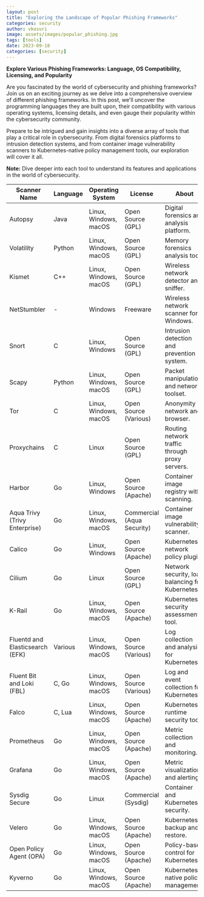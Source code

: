 ```yaml
---
layout: post
title: "Exploring the Landscape of Popular Phishing Frameworks"
categories: security
author: vkosuri
image: assets/images/popular_phishing.jpg
tags: [tools]
date: 2023-09-18
categories: [security]
---
```

**Explore Various Phishing Frameworks: Language, OS Compatibility, Licensing, and Popularity**

Are you fascinated by the world of cybersecurity and phishing frameworks? Join us on an exciting journey as we delve into a comprehensive overview of different phishing frameworks. In this post, we'll uncover the programming languages they are built upon, their compatibility with various operating systems, licensing details, and even gauge their popularity within the cybersecurity community.

Prepare to be intrigued and gain insights into a diverse array of tools that play a critical role in cybersecurity. From digital forensics platforms to intrusion detection systems, and from container image vulnerability scanners to Kubernetes-native policy management tools, our exploration will cover it all.

**Note:** Dive deeper into each tool to understand its features and applications in the world of cybersecurity.

| Scanner Name           | Language         | Operating System    | License           | About                                              | Popularity |
|------------------------|------------------|---------------------|-------------------|---------------------------------------------------|------------|
| Autopsy                | Java             | Linux, Windows, macOS | Open Source (GPL) | Digital forensics and analysis platform.       |      ***   |
| Volatility             | Python           | Linux, Windows, macOS | Open Source (GPL) | Memory forensics analysis tool.                |      ***   |
| Kismet                 | C++              | Linux, Windows, macOS | Open Source (GPL) | Wireless network detector and sniffer.         |      **    |
| NetStumbler            | -                | Windows             | Freeware          | Wireless network scanner for Windows.         |      *     |
| Snort                  | C                | Linux, Windows      | Open Source (GPL) | Intrusion detection and prevention system.     |      ***   |
| Scapy                  | Python           | Linux, Windows, macOS | Open Source (GPL) | Packet manipulation and network toolset.       |      ***   |
| Tor                    | C                | Linux, Windows, macOS | Open Source (Various) | Anonymity network and browser.               |      ***   |
| Proxychains            | C                | Linux               | Open Source (GPL) | Routing network traffic through proxy servers. |      ***   |
| Harbor                 | Go               | Linux, Windows      | Open Source (Apache) | Container image registry with scanning.       |      ***   |
| Aqua Trivy (Trivy Enterprise) | Go     | Linux, Windows, macOS | Commercial (Aqua Security) | Container image vulnerability scanner. |      ****  |
| Calico                 | Go               | Linux, Windows      | Open Source (Apache) | Kubernetes network policy plugin.             |      ***   |
| Cilium                 | Go               | Linux              | Open Source (GPL) | Network security, load balancing for Kubernetes. |      **    |
| K-Rail                 | Go               | Linux, Windows, macOS | Open Source (Apache) | Kubernetes security assessment tool.          |      **    |
| Fluentd and Elasticsearch (EFK) | Various | Linux, Windows, macOS | Open Source (Various) | Log collection and analysis for Kubernetes.  |      ***   |
| Fluent Bit and Loki (FBL) | C, Go       | Linux, Windows, macOS | Open Source (Various) | Log and event collection for Kubernetes.     |      ***   |
| Falco                  | C, Lua           | Linux, Windows, macOS | Open Source (Apache) | Kubernetes runtime security tool.            |      ***   |
| Prometheus             | Go               | Linux, Windows, macOS | Open Source (Apache) | Metric collection and monitoring.             |      ***   |
| Grafana                | Go               | Linux, Windows, macOS | Open Source (Apache) | Metric visualization and alerting.            |      ***   |
| Sysdig Secure          | Go               | Linux              | Commercial (Sysdig) | Container and Kubernetes security.           |      ***   |
| Velero                 | Go               | Linux, Windows, macOS | Open Source (Apache) | Kubernetes backup and restore.               |      ***   |
| Open Policy Agent (OPA) | Go             | Linux, Windows, macOS | Open Source (Apache) | Policy-based control for Kubernetes.         |      ***   |
| Kyverno                | Go               | Linux, Windows, macOS | Open Source (Apache) | Kubernetes-native policy management.         |      ***   |
